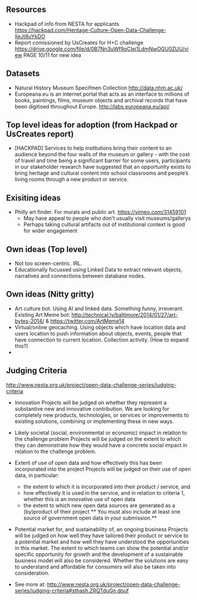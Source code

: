 
## Resources

* Hackpad of info from NESTA for applicants https://hackpad.com/Heritage-Culture-Open-Data-Challenge-lIeJt8uYkDO
* Report comissioned by UsCreates for H+C challenge https://drive.google.com/file/d/0B7Nn3uWf9qCIei1LdmNwOGU0ZUU/view 
PAGE 10/11 for new idea

## Datasets
* Natural History Museum Specifmen Collection http://data.nhm.ac.uk/
* Europeana.eu is an internet portal that acts as an interface to millions of books, paintings, films, museum objects and archival records that have been digitised throughout Europe.
http://labs.europeana.eu/api/

## Top level ideas for adoption (from Hackpad or UsCreates report)
* [HACKPAD] Services to help institutions bring their content to an audience beyond the four walls of the museum or gallery - with the cost of travel and time being a significant barrier for some users, participants in our stakeholder research have suggested that an opportunity exists to bring heritage and cultural content into school classrooms and people’s living rooms through a new product or service. 

## Exisiting ideas
* Philly art finder. For murals and public art. https://vimeo.com/31459101
	* May have appeal to people who don't usually visit museums/gallerys
	* Perhaps taking cultural artifacts out of institutional context is good for wider engagement

## Own ideas (Top level)
* Not too screen-centric. IRL.
* Educationally focussed using Linked Data to extract relevant objects, narratives and connections between database nodes.

## Own ideas (Nitty gritty)
* Art culture bot. Using AI and linked data. Something funny, irreverant. Existing Art Meme bot:
http://technical.ly/baltimore/2014/01/27/art-bytes-2014/  & https://twitter.com/ArtMeme14  
* Virtual/online geocaching. Using objects which have location data and users location to push information about objects, events, people that have connection to current location. Collection activity. (How to expand this?)
* 


## Judging Criteria

http://www.nesta.org.uk/project/open-data-challenge-series/judging-criteria

* Innovation
Projects will be judged on whether they represent a substantive new and innovative contribution. We are looking for completely new products, technologies, or services or improvements to existing solutions, combining or implementing these in new ways.

* Likely societal (social, environmental or economic) impact in relation to the challenge problem
Projects will be judged on the extent to which they can demonstrate how they would have a concrete social impact in relation to the challenge problem. 

* Extent of use of open data and how effectively this has been incorporated into the project
Projects will be judged on their use of open data, in particular:
	* the extent to which it is incorporated into their product / service, and
	* how effectively it is used in the service, and in relation to criteria 1, whether this is an innovative use of open data
	* the extent to which new open data sources are generated as a (by)product of their project
 ** You must also include at least one source of government open data in your submission.**

* Potential market for, and sustainability of, an ongoing business
Projects will be judged on how well they have tailored their product or service to a potential market and how well they have understood the opportunities in this market. The extent to which teams can show the potential and/or specific opportunity for growth and the development of a sustainable business model will also be considered. Whether the solutions are easy to understand and affordable for consumers will also be taken into consideration.

- See more at: http://www.nesta.org.uk/project/open-data-challenge-series/judging-criteria#sthash.ZRQTduGn.dpuf

